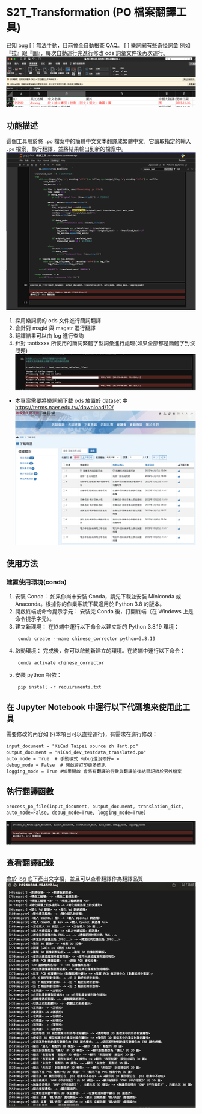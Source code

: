 # S2T_Transformation (PO 檔案翻譯工具)

已知 bug
[ ] 無法手動，目前會全自動檢查 QAQ。
[ ] 樂詞網有些奇怪詞彙 例如『拉』跟『圖』，每次自動運行完進行修改 ods 詞彙文件後再次運行。
![加油好嗎？](./doc/樂詞網加油好嗎？.png)

## 功能描述

這個工具用於將 `.po` 檔案中的簡體中文文本翻譯成繁體中文。它讀取指定的輸入 `.po` 檔案，執行翻譯，並將結果輸出到新的檔案中。
![demo](./doc/demo.png)

1. 採用樂詞網的 ods 文件進行簡詞翻譯
2. 會針對 msgid 與 msgstr 進行翻譯
3. 翻譯結果可以由 log 進行查詢
4. 針對 taotixxxx 所使用的簡詞繁體字型詞彙進行處理(如果全部都是簡體字到沒問題)
   ![簡詞轉繁體](./doc/簡詞轉繁體.png)

- 本專案需要將樂詞網下載 ods 放置於 dataset 中
  https://terms.naer.edu.tw/download/10/
  ![樂詞網下載](./doc/樂詞網下載.png)

## 使用方法

### 建置使用環境(conda)

1. 安裝 Conda：
   如果你尚未安裝 Conda，請先下載並安裝 Miniconda 或 Anaconda。根據你的作業系統下載適用於 Python 3.8 的版本。
2. 開啟終端或命令提示字元：
   安裝完 Conda 後，打開終端（在 Windows 上是命令提示字元）。
3. 建立新環境：
   在終端中運行以下命令以建立新的 Python 3.8.19 環境：
   ```
    conda create --name chinese_corrector python=3.8.19
   ```
4. 啟動環境：
   完成後，你可以啟動新建立的環境。在終端中運行以下命令：
   ```
    conda activate chinese_corrector
   ```
5. 安裝 python 相依：
   ```
    pip install -r requirements.txt
   ```

## 在 Jupyter Notebook 中運行以下代碼塊來使用此工具

需要修改的內容如下(本項目可以直接運行)，有需求在進行修改：

```
input_document = "KiCad Taipei source zh Hant.po"
output_document = "KiCad_dev_testdata_translated.po"
auto_mode = True  # 手動模式 有bug還沒修好= =
debug_mode = False  # 開啟會打印更多資訊
logging_mode = True #如果開啟 會將有翻譯的行數與翻譯前後結果記錄於另外檔案
```

## 執行翻譯函數

```
process_po_file(input_document, output_document, translation_dict, auto_mode=False, debug_mode=True, logging_mode=True)
```

![結果](./doc/運行結果.png)

## 查看翻譯記錄

會於 log 底下產出文字檔，並且可以查看翻譯作為翻譯品質
![翻譯記錄](./doc/log記錄.png)
